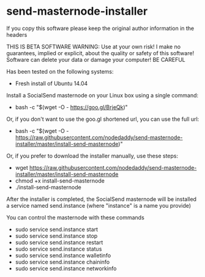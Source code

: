 # send-masternode-installer
If you copy this software please keep the original author information in the headers

THIS IS BETA SOFTWARE
WARNING: Use at your own risk!
I make no guarantees, implied or explicit, about the quality or safety of this software!
Software can delete your data or damage your computer!
BE CAREFUL

Has been tested on the following systems:
- Fresh install of Ubuntu 14.04


Install a SocialSend masternode on your Linux box using a single command:
- bash -c "$(wget -O - https://goo.gl/BrjeQk)"

Or, if you don't want to use the goo.gl shortened url, you can use the full url:
- bash -c "$(wget -O - https://raw.githubusercontent.com/nodedaddy/send-masternode-installer/master/install-send-masternode)"

Or, if you prefer to download the installer manually, use these steps:
- wget https://raw.githubusercontent.com/nodedaddy/send-masternode-installer/master/install-send-masternode
- chmod +x install-send-masternode
- ./install-send-masternode

After the installer is completed, the SocialSend masternode will be installed a service named send.instance (where "instance" is a name you provide)

You can control the masternode with these commands
- sudo service send.instance start
- sudo service send.instance stop
- sudo service send.instance restart
- sudo service send.instance status
- sudo service send.instance walletinfo
- sudo service send.instance chaininfo
- sudo service send.instance networkinfo

